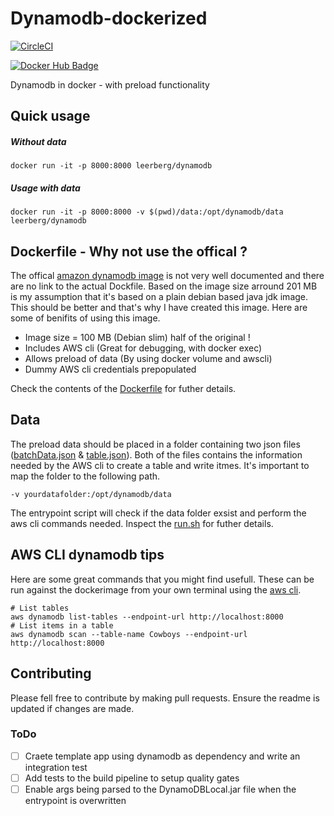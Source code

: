 # Dynamodb-dockerized

[![CircleCI](https://circleci.com/gh/leerberg/dynamodb-dockerized/tree/master.svg?style=shield)](https://circleci.com/gh/leerberg/dynamodb-dockerized/tree/master)

[![Docker Hub Badge](http://dockeri.co/image/leerberg/dynamodb)](https://registry.hub.docker.com/u/leerberg/dynamodb/)

Dynamodb in docker - with preload functionality

## Quick usage

##### Without data

```
docker run -it -p 8000:8000 leerberg/dynamodb
```

##### Usage with data

```
docker run -it -p 8000:8000 -v $(pwd)/data:/opt/dynamodb/data leerberg/dynamodb
```

## Dockerfile - Why not use the offical ?

The offical [amazon dynamodb image](https://hub.docker.com/r/amazon/dynamodb-local/) is not very well documented and there are no link to the actual Dockfile. Based on the image size arround 201 MB is my assumption that it's based on a plain debian based java jdk image. This should be better and that's why I have created this image. Here are some of benifits of using this image.

- Image size = 100 MB (Debian slim) half of the original !
- Includes AWS cli (Great for debugging, with docker exec)
- Allows preload of data (By using docker volume and awscli)
- Dummy AWS cli credentials prepopulated

Check the contents of the [Dockerfile](Dockerfile) for futher details.

## Data

The preload data should be placed in a folder containing two json files ([batchData.json](/data/batchData.json) & [table.json](/data/table.json)). Both of the files contains the information needed by the AWS cli to create a table and write itmes. It's important to map the folder to the following path.

```
-v yourdatafolder:/opt/dynamodb/data
```

The entrypoint script will check if the data folder exsist and perform the aws cli commands needed. Inspect the [run.sh](run.sh) for futher details.

## AWS CLI dynamodb tips

Here are some great commands that you might find usefull. These can be run against the dockerimage from your own terminal using the [aws cli](https://aws.amazon.com/cli/).

```
# List tables
aws dynamodb list-tables --endpoint-url http://localhost:8000
# List items in a table
aws dynamodb scan --table-name Cowboys --endpoint-url http://localhost:8000
```

## Contributing

Please fell free to contribute by making pull requests. Ensure the readme is updated if changes are made.

### ToDo

- [ ] Craete template app using dynamodb as dependency and write an integration test
- [ ] Add tests to the build pipeline to setup quality gates
- [ ] Enable args being parsed to the DynamoDBLocal.jar file when the entrypoint is overwritten
